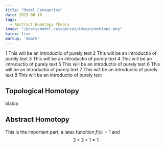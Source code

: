 ```yaml
---
title: "Model Categories"
date: 2023-08-18
tags:
  - Abstract Homotopy Theory
image: "/posts/model-categories/images/mobious.png"
katex: true
markup: 'mmark'
---
```


1 This will be an introductio of purely text
2 This will be an introductio of purely text
3 This will be an introductio of purely text
4 This will be an introductio of purely text
5 This will be an introductio of purely text
6 This will be an introductio of purely text
7 This will be an introductio of purely text
8 This will be an introductio of purely text



## Topological Homotopy

blabla

## Abstract Homotopy

This is the important part, a latex funcition $f(x)=1$ and
$$
3+3+1=1
$$